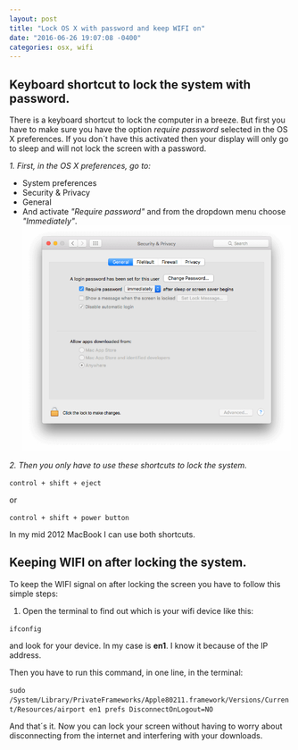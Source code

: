 ```yaml
---
layout: post
title: "Lock OS X with password and keep WIFI on"
date: "2016-06-26 19:07:08 -0400"
categories: osx, wifi
---
```


## Keyboard shortcut to lock the system with password.

There is a keyboard shortcut to lock the computer in a breeze. But first you
have to make sure you have the option *require password* selected in the OS X
preferences. If you don´t have this activated then your display will only go to
sleep and will not lock the screen with a password.

*1. First, in the OS X preferences, go to:*

* System preferences
* Security & Privacy
* General
* And activate *"Require password"* and from the dropdown menu choose *"Immediately"*.
![OS X Lock screen preferences](/images/lock_screen_post.png "OS X Lock screen preferences")

*2. Then you only have to use these shortcuts to lock the system.*

`control + shift + eject`

or

`control + shift + power button`

In my mid 2012 MacBook I can use both shortcuts.

## Keeping WIFI on after locking the system.

To keep the WIFI signal on after locking the screen you have to follow this simple steps:

1. Open the terminal to find out which is your wifi device like this:

`ifconfig`

and look for your device. In my case is **en1**. I know it because of the IP address.

Then you have to run this command, in one line, in the terminal:

`sudo /System/Library/PrivateFrameworks/Apple80211.framework/Versions/Current/Resources/airport en1 prefs DisconnectOnLogout=NO`

And that´s it. Now you can lock your screen without having to worry about disconnecting from the internet and interfering with your downloads.
